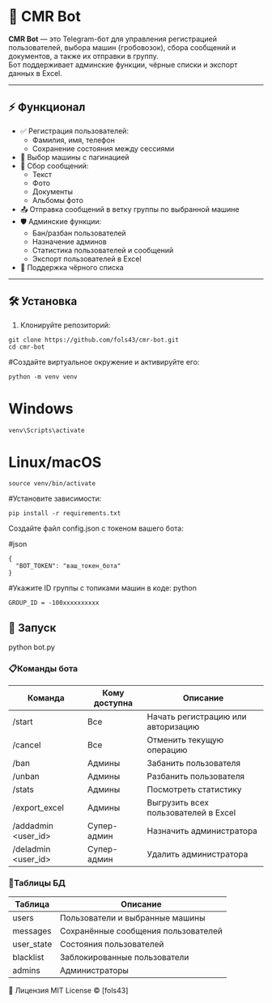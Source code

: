 # 🚛 CMR Bot

**CMR Bot** — это Telegram-бот для управления регистрацией пользователей, выбора машин (гробовозок), сбора сообщений и документов, а также их отправки в группу.  
Бот поддерживает админские функции, чёрные списки и экспорт данных в Excel.

---

## ⚡ Функционал

- ✅ Регистрация пользователей:
  - Фамилия, имя, телефон
  - Сохранение состояния между сессиями
- 🚗 Выбор машины с пагинацией
- 📨 Сбор сообщений:
  - Текст
  - Фото
  - Документы
  - Альбомы фото
- 📤 Отправка сообщений в ветку группы по выбранной машине
- 🛡 Админские функции:
  - Бан/разбан пользователей
  - Назначение админов
  - Статистика пользователей и сообщений
  - Экспорт пользователей в Excel
- 🚫 Поддержка чёрного списка

---

## 🛠 Установка

1. Клонируйте репозиторий:

```
git clone https://github.com/fols43/cmr-bot.git
cd cmr-bot
```
#Создайте виртуальное окружение и активируйте его:
```
python -m venv venv
```
# Windows
```
venv\Scripts\activate
```
# Linux/macOS
```
source venv/bin/activate
```
#Установите зависимости:
```
pip install -r requirements.txt
```
Создайте файл config.json с токеном вашего бота:

#json
```
{
  "BOT_TOKEN": "ваш_токен_бота"
}
```
#Укажите ID группы с топиками машин в коде:
python
```
GROUP_ID = -100xxxxxxxxxx
```
## 🚀 Запуск
python bot.py

### 📋Команды бота

| Команда | Кому доступна | Описание |
|---------|---------------|----------|
| /start  | Все           | Начать регистрацию или авторизацию |
| /cancel | Все           | Отменить текущую операцию |
| /ban    | Админы        | Забанить пользователя |
| /unban  | Админы        | Разбанить пользователя |
| /stats  | Админы        | Посмотреть статистику |
| /export_excel | Админы  | Выгрузить всех пользователей в Excel |
| /addadmin <user_id> | Супер-админ | Назначить администратора |
| /deladmin <user_id> | Супер-админ | Удалить администратора |

### 💾Таблицы БД

| Таблица       | Описание |
|---------------|----------|
| users         | Пользователи и выбранные машины |
| messages      | Сохранённые сообщения пользователей |
| user_state    | Состояния пользователей |
| blacklist     | Заблокированные пользователи |
| admins        | Администраторы |

📝 Лицензия
MIT License © [fols43]
